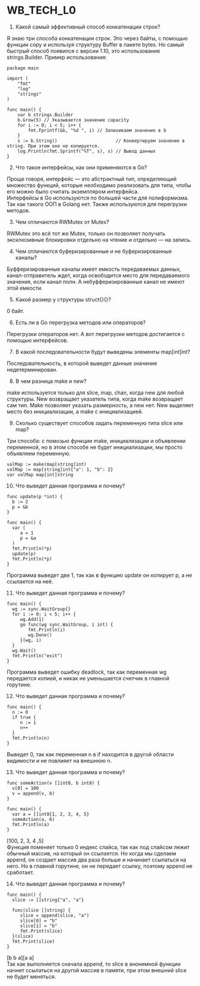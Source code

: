 # WB_TECH_L0  
1. Какой самый эффективный способ конкатенации строк?
     
Я знаю три способа конкатенации строк. Это через байты, с помощью функции copy и используя структуру Buffer в пакете bytes. Но самый быстрый способ появился с версии 1.10, это использование strings.Builder. Пример использования:  
```golang
package main
  
import (  
	"fmt"  
	"log"  
	"strings"  
)  
  
func main() {  
	var b strings.Builder  
	b.Grow(5) // Указывается значение capacity  
	for i := 0; i < 5; i++ {  
		fmt.Fprintf(&b, "%d ", i) // Запихиваем значение в b  
	}  
	s := b.String()                      // Конвертируем значение в string. При этом оно не копируется.  
	log.Println(fmt.Sprintf("%T", s), s) // Вывод данных  
}
```
2. Что такое интерфейсы, как они применяются в Go?
  
Проще говоря, интерфейс — это абстрактный тип, определяющий множество функций, которые необходимо реализовать для типа, чтобы его можно
было считать экземпляром интерфейса.  
Интерфейсы в Go используются по большей части для полиформизма. Так как такого ООП в Golang нет. Также используются для перегрузки методов.  

3. Чем отличаются RWMutex от Mutex?
   
RWMutex это всё тот же Mutex, только он позволяет получать эксклюзивные блокировки отдельно на чтение и отдельно — на запись.  

4. Чем отличаются буферизированные и не буферизированные каналы?  

Буфферизированные каналы имеет емкость передаваемых данных, канал-отправитель ждет, когда освободится место для передаваемого значения, если канал полн. А небуфферизированные канал не имеют этой емкости.  

5. Какой размер у структуры struct{}{}?

0 байт.  

6. Есть ли в Go перегрузка методов или операторов?

Перегрузки операторов нет. А вот перегрузки методов достигается с помощью интерфейсов.  

7. В какой последовательности будут выведены элементы map[int]int?

Последовательность, в которой выведет данные значения недетерминирован.

8. В чем разница make и new?

make используется только для slice, map, chan, когда new для любой структуры. New возвращает указатель типа, когда make возвращает сам тип. Make позволяет указать размерность, а new нет. New выделяет место без инициализации, а make с инициализацией.
  
9. Сколько существует способов задать переменную типа slice или map?

Три способа: с помозью функции make, инициализации и объявлении переменной, но в этом способе не будет инициализации, мы просто объявляем переменную.  
```golang
valMap := make(map[string]int)
valMap := map[string]int{"a": 1, "b": 2}
var valMap map[int]string
```
  
10. Что выведет данная программа и почему?
```golang
func update(p *int) {
  b := 2
  p = &b
}

func main() {
  var (
     a = 1
     p = &a
  )
  fmt.Println(*p)
  update(p)
  fmt.Println(*p)
}
```
Программа выведет две 1, так как в функцию update он копирует p, а не ссылается на неё.  

11. Что выведет данная программа и почему?
```golang
func main() {
  wg := sync.WaitGroup{}
  for i := 0; i < 5; i++ {
     wg.Add(1)
     go func(wg sync.WaitGroup, i int) {
        fmt.Println(i)
        wg.Done()
     }(wg, i)
  }
  wg.Wait()
  fmt.Println("exit")
}
```  
Программа выведет ошибку deadlock, так как переменная wg передается копией, и никак не уменьшается счетчик в главной горутине.  

12. Что выведет данная программа и почему?
```golang
func main() {
  n := 0
  if true {
     n := 1
     n++
  }
  fmt.Println(n)
}
```
Выведет 0, так как переменная n в if находится в другой области видимости и не повлияет на внешнюю n.  

13. Что выведет данная программа и почему?
```golang
func someAction(v []int8, b int8) {
  v[0] = 100
  v = append(v, b)
}

func main() {
  var a = []int8{1, 2, 3, 4, 5}
  someAction(a, 6)
  fmt.Println(a)
}
```
[100, 2, 3, 4 ,5]  
Функция поменяет только 0 индекс слайса, так как под слайсом лежит обычный массив, на который он ссылается. Но когда мы сделаем append, он создает массив два раза больше и начинает ссылаться на него. Но в главной горутине, он не передает ссылку, поэтому append не сработает.  

14. Что выведет данная программа и почему?
```golang
func main() {
  slice := []string{"a", "a"}

  func(slice []string) {
     slice = append(slice, "a")
     slice[0] = "b"
     slice[1] = "b"
     fmt.Print(slice)
  }(slice)
  fmt.Print(slice)
}
```  
[b b a][a a]  
Так как выполняется сначала append, то slice в анонимной функции начнет ссылаться на другой массив в памяти, при этом внешний slice не будет меняться.
